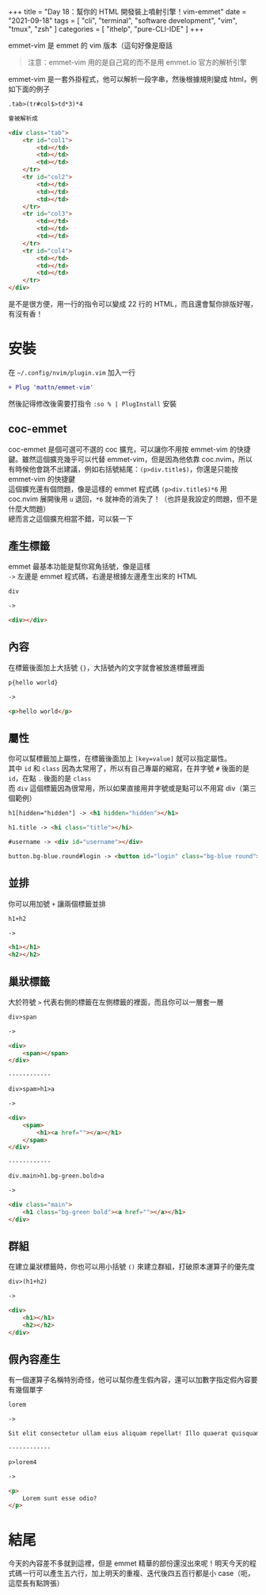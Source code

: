 +++
title = "Day 18：幫你的 HTML 開發裝上噴射引擎！vim-emmet"
date = "2021-09-18"
tags = [
  "cli",
  "terminal",
  "software development",
  "vim",
  "tmux",
  "zsh"
]
categories = [ "ithelp", "pure-CLI-IDE" ]
+++

emmet-vim 是 emmet 的 vim 版本（這句好像是廢話  

> 注意：emmet-vim 用的是自己寫的而不是用 emmet.io 官方的解析引擎

emmet-vim 是一套外掛程式，他可以解析一段字串，然後根據規則變成 html，例如下面的例子  

```html
.tab>(tr#col$>td*3)*4

會被解析成 

<div class="tab">
	<tr id="col1">
		<td></td>
		<td></td>
		<td></td>
	</tr>
	<tr id="col2">
		<td></td>
		<td></td>
		<td></td>
	</tr>
	<tr id="col3">
		<td></td>
		<td></td>
		<td></td>
	</tr>
	<tr id="col4">
		<td></td>
		<td></td>
		<td></td>
	</tr>
</div>
```

是不是很方便，用一行的指令可以變成 22 行的 HTML，而且還會幫你排版好喔，有沒有香！

# 安裝
在 `~/.config/nvim/plugin.vim` 加入一行  

```diff
+ Plug 'mattn/emmet-vim'
```

然後記得修改後需要打指令 `:so % | PlugInstall` 安裝  

## coc-emmet
coc-emmet 是個可選可不選的 coc 擴充，可以讓你不用按 emmet-vim 的快捷鍵。雖然這個擴充幾乎可以代替 emmet-vim，但是因為他依靠 coc.nvim，所以有時候他會跳不出建議，例如右括號結尾：`(p>div.title$)`，你還是只能按 emmet-vim 的快捷鍵  
這個擴充還有個問題，像是這樣的 emmet 程式碼 `(p>div.title$)*6` 用 coc.nvim 展開後用 `u` 退回，`*6` 就神奇的消失了！（也許是我設定的問題，但不是什麼大問題）  
總而言之這個擴充相當不錯，可以裝一下  

## 產生標籤
emmet 最基本功能是幫你寫角括號，像是這樣  
`->` 左邊是 emmet 程式碼，右邊是根據左邊產生出來的 HTML

```html
div 

-> 

<div></div>
```

## 內容
在標籤後面加上大括號 `{}`，大括號內的文字就會被放進標籤裡面 

```html
p{hello world}

->

<p>hello world</p>
```

## 屬性
你可以幫標籤加上屬性，在標籤後面加上 `[key=value]` 就可以指定屬性。  
其中 `id` 和 `class` 因為太常用了，所以有自己專屬的縮寫，在井字號 `#` 後面的是 `id`，在點 `.` 後面的是 `class`  
而 `div` 這個標籤因為很常用，所以如果直接用井字號或是點可以不用寫 div（第三個範例）  

```html
h1[hidden="hidden"] -> <h1 hidden="hidden"></h1>

h1.title -> <hi class="title"></hi>

#username -> <div id="username"></div>

button.bg-blue.round#login -> <button id="login" class="bg-blue round"></button>
```

## 並排
你可以用加號 `+` 讓兩個標籤並排

```html
h1+h2

-> 

<h1></h1>
<h2></h2>
```

## 巢狀標籤
大於符號 `>` 代表右側的標籤在左側標籤的裡面，而且你可以一層套一層  

```html
div>span 

-> 

<div>
	<span></span>
</div>

------------

div>spam>h1>a

-> 

<div>
	<spam>
		<h1><a href=""></a></h1>
	</spam>
</div>

------------

div.main>h1.bg-green.bold>a

->

<div class="main">
	<h1 class="bg-green bold"><a href=""></a></h1>
</div>
```

## 群組
在建立巢狀標籤時，你也可以用小括號 `()` 來建立群組，打破原本運算子的優先度  

```html
div>(h1+h2)

-> 

<div>
	<h1></h1>
	<h2></h2>
</div>

```

## 假內容產生
有一個運算子名稱特別奇怪，他可以幫你產生假內容，還可以加數字指定假內容要有幾個單字

```html
lorem

->

Sit elit consectetur ullam eius aliquam repellat! Illo quaerat quisquam minima laboriosam fugit sunt Ex voluptas modi laboriosam commodi optio, sapiente. Quasi perferendis aliquam reprehenderit in praesentium Deserunt inventore natus.

------------

p>lorem4

->

<p>
	Lorem sunt esse odio?
</p>
```

# 結尾
今天的內容差不多就到這裡，但是 emmet 精華的部份還沒出來呢！明天今天的程式碼一行可以產生五六行，加上明天的重複、迭代後四五百行都是小 case（呃，這麼長有點誇張）  
